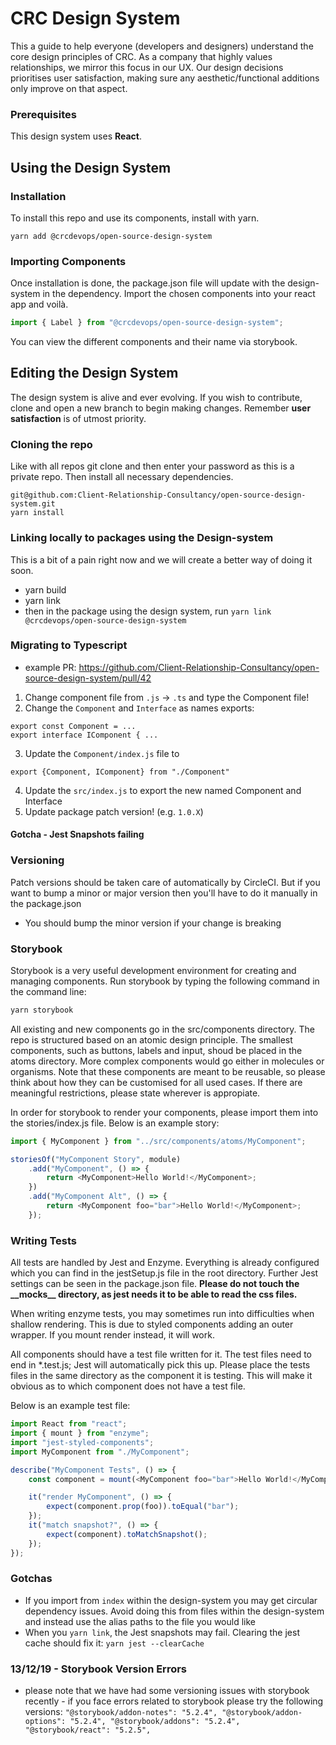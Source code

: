 # CRC Design System

<!-- [![codecov](https://codecov.io/gh/Client-Relationship-Consultancy/design-system/branch/master/graph/badge.svg?token=1SiETTL2PR)](https://codecov.io/gh/Client-Relationship-Consultancy/design-system) [![Build Status](https://travis-ci.com/Client-Relationship-Consultancy/design-system.svg?token=CQ9Zb5xHzheSq3sjrYKj&branch=master)](https://travis-ci.com/Client-Relationship-Consultancy/design-system) [![Codacy Badge](https://api.codacy.com/project/badge/Grade/b221e55a31c348faa09c6740b5ca117b)](https://www.codacy.com?utm_source=github.com&utm_medium=referral&utm_content=Client-Relationship-Consultancy/design-system&utm_campaign=Badge_Grade) ![core size](https://img.shields.io/bundlephobia/min/emotion.svg?label=core%20size) -->

This a guide to help everyone (developers and designers)
understand the core design principles of CRC. As a company that highly values
relationships, we mirror this focus in our UX. Our design decisions
prioritises user satisfaction, making sure any aesthetic/functional additions
only improve on that aspect.

### Prerequisites

This design system uses **React**.

## Using the Design System

### Installation

To install this repo and use its components, install with yarn.

```
yarn add @crcdevops/open-source-design-system
```

### Importing Components

Once installation is done, the package.json file will update with the design-system in the
dependency. Import the chosen components into your react app and voilà.

```javascript
import { Label } from "@crcdevops/open-source-design-system";
```

You can view the different components and their name via storybook.

## Editing the Design System

The design system is alive and ever evolving. If you wish to contribute, clone and open a new branch
to begin making changes. Remember **user satisfaction** is of utmost priority.

### Cloning the repo

Like with all repos git clone and then enter your password as this is a private repo.
Then install all necessary dependencies.

```
git@github.com:Client-Relationship-Consultancy/open-source-design-system.git
yarn install
```

### Linking locally to packages using the Design-system

This is a bit of a pain right now and we will create a better way of doing it soon.

- yarn build
- yarn link
- then in the package using the design system, run `yarn link @crcdevops/open-source-design-system`

### Migrating to Typescript
- example PR: https://github.com/Client-Relationship-Consultancy/open-source-design-system/pull/42
1. Change component file from `.js` -> `.ts` and type the Component file!
2. Change the `Component` and `Interface` as names exports:
```
export const Component = ...
export interface IComponent { ...
```
3. Update the `Component/index.js` file to
```
export {Component, IComponent} from "./Component"
```
4. Update the `src/index.js` to export the new named Component and Interface
5. Update package patch version! (e.g. `1.0.X`)

#### Gotcha - Jest Snapshots failing


### Versioning

Patch versions should be taken care of automatically by CircleCI.
But if you want to bump a minor or major version then you'll have to do it manually in the package.json
  - You should bump the minor version if your change is breaking

### Storybook

Storybook is a very useful development environment for creating and managing components.
Run storybook by typing the following command in the command line:

```javascript
yarn storybook
```

All existing and new components go in the src/components directory.
The repo is structured based on an atomic design principle. The smallest components, such as
buttons, labels and input, shoud be placed in the atoms directory. More complex components would
go either in molecules or organisms. Note that these components are meant to be reusable, so please
think about how they can be customised for all used cases. If there are meaningful restrictions,
please state wherever is appropiate.

In order for storybook to render your components, please import them into the stories/index.js file.
Below is an example story:

```javascript
import { MyComponent } from "../src/components/atoms/MyComponent";

storiesOf("MyComponent Story", module)
    .add("MyComponent", () => {
        return <MyComponent>Hello World!</MyComponent>;
    })
    .add("MyComponent Alt", () => {
        return <MyComponent foo="bar">Hello World!</MyComponent>;
    });
```

### Writing Tests

All tests are handled by Jest and Enzyme. Everything is already configured which you can find in the
jestSetup.js file in the root directory. Further Jest settings can be seen in the package.json file.
**Please do not touch the \_\_mocks\_\_ directory, as jest needs it to be able to read the css files.**

When writing enzyme tests, you may sometimes run into difficulties when shallow rendering.
This is due to styled components adding an outer wrapper. If you mount render instead, it will work.

All components should have a test file written for it. The test files need to end in \*.test.js;
Jest will automatically pick this up. Please place the tests files in the same directory as the component
it is testing. This will make it obvious as to which component does not have a test file.

Below is an example test file:

```javascript
import React from "react";
import { mount } from "enzyme";
import "jest-styled-components";
import MyComponent from "./MyComponent";

describe("MyComponent Tests", () => {
    const component = mount(<MyComponent foo="bar">Hello World!</MyComponent>);

    it("render MyComponent", () => {
        expect(component.prop(foo)).toEqual("bar");
    });
    it("match snapshot?", () => {
        expect(component).toMatchSnapshot();
    });
});
```

### Gotchas

- If you import from `index` within the design-system you may get circular dependency issues. Avoid doing this from files within the design-system and instead use the alias paths to the file you would like
- When you `yarn link`, the Jest snapshots may fail. Clearing the jest cache should fix it: `yarn jest --clearCache`


### 13/12/19 - Storybook Version Errors
- please note that we have had some versioning issues with storybook recently - if you face errors related to storybook please try the following versions:
`
  "@storybook/addon-notes": "5.2.4",
    "@storybook/addon-options": "5.2.4",
    "@storybook/addons": "5.2.4",
    "@storybook/react": "5.2.5",
    `
